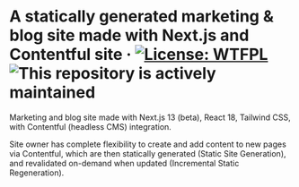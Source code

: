 # A statically generated marketing & blog site made with Next.js and Contentful site  &middot; [![License: WTFPL](https://img.shields.io/github/license/james-langridge/fit-for-life-trainer.svg)](http://www.wtfpl.net/about/) ![This repository is actively maintained](https://img.shields.io/maintenance/yes/2023)

Marketing and blog site made with Next.js 13 (beta), React 18, Tailwind CSS, with Contentful (headless CMS) integration.

Site owner has complete flexibility to create and add content to new pages via Contentful, which are then statically generated (Static Site Generation), and revalidated on-demand when updated (Incremental Static Regeneration).
